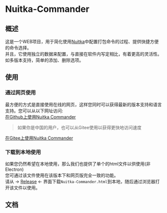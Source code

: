 # Nuitka-Commander

## 概述

这是一个WEB项目，用于简化使用[Nuitka](https://nuitka.net)中配置打包命令的过程、提供快捷方便的命令选择。  
并且，它使用独立的数据来配置，与直接在软件内写定相比，有着更高的灵活性。如多版本支持，简单的添加、删除选项。

## 使用

### 通过网页使用

最方便的方式是直接使用在线的网页，这样您同时可以获得最新的版本支持和语言支持。您可以从以下网址访问:  
[在Github上使用Nuitka Commander](https://nuitka-commander.github.io)
> 如果你是中国的用户，也可以从Gitee使用以获得更快地访问速度

[在Gitee上使用Nuitka Commander](https://nuitka-commander.gitee.io)

### 下载到本地使用

如果您仍然希望在本地使用，那么我们也提供了单个的html文件以供使用(非Electron)  
您可通过该文件使用在该版本下和网页版完全一致的功能。  
请从 -> [Release](https://github.com/Nuitka-Commander/nuitka-commander.github.io/releases/latest) <- 
界面下载`Nuitka-Commander.html`到本地，随后通过浏览器打开该文件以使用。

## 文档
